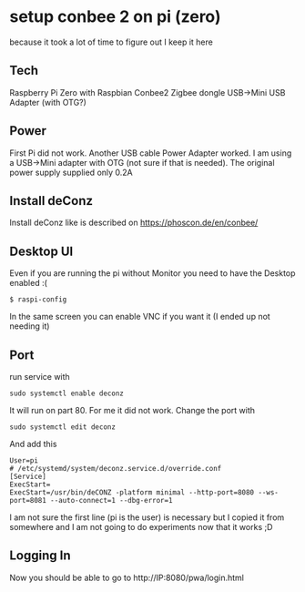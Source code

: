 # setup conbee 2 on pi (zero)
because it took a lot of time to figure out I keep it here

## Tech
Raspberry Pi Zero with Raspbian
Conbee2 Zigbee dongle
USB->Mini USB Adapter (with OTG?)

## Power
First Pi did not work. Another USB cable Power Adapter worked. I am using a USB->Mini adapter with OTG (not sure if that is needed). The original power supply supplied only 0.2A

## Install deConz
Install deConz like is described on https://phoscon.de/en/conbee/

## Desktop UI
Even if you are running the pi without Monitor you need to have the Desktop enabled :( 

`$ raspi-config` 

In the same screen you can enable VNC if you want it (I ended up not needing it)

## Port
run service with 

`sudo systemctl enable deconz` 

It will run on part 80. For me it did not work. Change the port with

`sudo systemctl edit deconz` 

And add this

```
User=pi
# /etc/systemd/system/deconz.service.d/override.conf
[Service]
ExecStart=
ExecStart=/usr/bin/deCONZ -platform minimal --http-port=8080 --ws-port=8081 --auto-connect=1 --dbg-error=1
```
I am not sure the first line (pi is the user) is necessary but I copied it from somewhere and I am not going to do experiments now that it works ;D

## Logging In
Now you should be able to go to http://IP:8080/pwa/login.html
